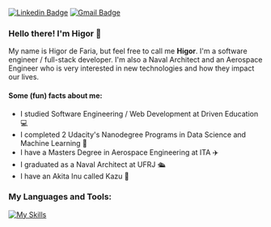 [![Linkedin Badge](https://img.shields.io/badge/-LinkedIn-blue?style=flat&logo=Linkedin&logoColor=white&link=https://www.linkedin.com/in/rebeccamanzi/)](https://www.linkedin.com/in/higor-de-faria/)
[![Gmail Badge](https://img.shields.io/badge/-Gmail-c14438?style=flat&logo=Gmail&logoColor=white&link=mailto:higorpr@gmail.com)](mailto:higorpr@gmail.com)

### Hello there! I'm Higor 👋

My name is Higor de Faria, but feel free to call me **Higor**. I'm a software engineer / full-stack developer. I'm also a Naval Architect and an Aerospace Engineer who is very interested in new technologies and how they impact our lives.

#### Some (fun) facts about me:

- I studied Software Engineering / Web Development at Driven Education 💻
- I completed 2 Udacity's Nanodegree Programs in Data Science and Machine Learning 📕
- I have a Masters Degree in Aerospace Engineering at ITA :airplane:
- I graduated as a Naval Architect at UFRJ 🛳️
- I have an Akita Inu called Kazu :dog:

### My Languages and Tools:

[![My Skills](https://skillicons.dev/icons?i=js,html,css,js,react,nodejs,ts,express,aws,python,postgres,mongodb,prisma,redis,jest,git,github,githubactions,nestjs,docker,nginx,latex)](https://skillicons.dev)


<!--
**higorpr/higorpr** is a ✨ _special_ ✨ repository because its `README.md` (this file) appears on your GitHub profile.

Here are some ideas to get you started:

- 🔭 I’m currently working on ...
- 🌱 I’m currently learning ...
- 👯 I’m looking to collaborate on ...
- 🤔 I’m looking for help with ...
- 💬 Ask me about ...
- 📫 How to reach me: ...
- 😄 Pronouns: ...
- ⚡ Fun fact: ...
-->
